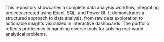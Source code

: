 This repository showcases a complete data analysis workflow, integrating projects created using Excel, SQL, and Power BI. It demonstrates a structured approach to data analysis, from raw data exploration to actionable insights visualized in interactive dashboards. The portfolio reflects proficiency in handling diverse tools for solving real-world analytical problems.
